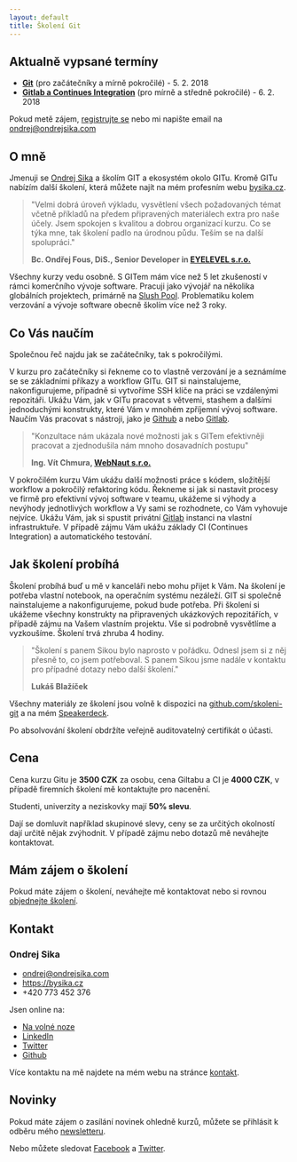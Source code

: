 ```yaml
---
layout: default
title: Školení Git
---
```


## Aktualně vypsané termíny

- [__Git__](https://sedu.cz/terminy/workshop-gitu-pro-zacatecniky-praha-05-02-2018.html) (pro začátečníky a mírně pokročilé) - 5. 2. 2018
- [__Gitlab a Continues Integration__](https://sedu.cz/terminy/gitlab-a-continues-integration-praha-06-02-2018.html) (pro mírně a středně pokročilé) - 6. 2. 2018

Pokud metě zájem, [registrujte se](/registrace.html) nebo mi napište email na <ondrej@ondrejsika.com>

<!--
- [__Workshop Gitu pro začátečníky__, 21. 6. 2017](https://sedu.cz/terminy/2017-06-21-workshop-gitu-pro-zacatecniky.html)
-->


## O mně

Jmenuji se [Ondrej Sika](https://ondrejsika.com) a školím GIT a ekosystém okolo GITu. Kromě GITu nabízím další školení, která můžete najít na mém profesním webu [bysika.cz](https://bysika.cz).

> "Velmi dobrá úroveň výkladu, vysvětlení všech požadovaných témat včetně příkladů na předem připravených materiálech extra pro naše účely. Jsem spokojen s kvalitou a dobrou organizací kurzu. Co se týka mne, tak školení padlo na úrodnou půdu. Teším se na další spolupráci."
>
> __Bc. Ondřej Fous, DiS., Senior Developer in [EYELEVEL s.r.o.](http://eyelevel.com)__

Všechny kurzy vedu osobně. S GITem mám více než 5 let zkušeností v rámci komerčního vývoje software. Pracuji jako vývojář na několika globálních projektech, primárně na [Slush Pool](https://slushpool.com). Problematiku kolem verzování a vývoje software obecně školím více než 3 roky.


## Co Vás naučím

Společnou řeč najdu jak se začátečníky, tak s pokročilými.

V kurzu pro začátečníky si řekneme co to vlastně verzování je a seznámíme se se základními příkazy a workflow GITu. GIT si nainstalujeme, nakonfigurujeme, případně si vytvoříme SSH klíče na práci se vzdálenými repozitáři. Ukážu Vám, jak v GITu pracovat s větvemi, stashem a dalšími jednoduchými konstrukty, které Vám v mnohém zpříjemní vývoj software. Naučím Vás pracovat s nástroji, jako je [Github](https://github.com) a nebo [Gitlab](https://gitlab.com).

> "Konzultace nám ukázala nové možnosti jak s GITem efektivněji pracovat a zjednodušila nám mnoho dosavadních postupu"
>
> __Ing. Vít Chmura, [WebNaut s.r.o.](http://webnaut.cz)__

V pokročilém kurzu Vám ukážu další možnosti práce s kódem, složitější workflow a pokročilý refaktoring kódu. Řekneme si jak si nastavit procesy ve firmě pro efektivní vývoj software v teamu, ukážeme si výhody a nevýhody jednotlivých workflow a Vy sami se rozhodnete, co Vám vyhovuje nejvíce. Ukážu Vám, jak si spustit privátní [Gitlab](https://gitlab.com) instanci na vlastní infrastruktuře. V případě zájmu Vám ukážu základy CI (Continues Integration) a automatického testování.


## Jak školení probíhá

Školení probíhá buď u mě v kanceláři nebo mohu přijet k Vám. Na školení je potřeba vlastní notebook, na operačním systému nezáleží. GIT si společně nainstalujeme a nakonfigurujeme, pokud bude potřeba. Při školení si ukážeme všechny konstrukty na připravených ukázkových repozitářích, v případě zájmu na Vašem vlastním projektu. Vše si podrobně vysvětlíme a vyzkoušíme. Školení trvá zhruba 4 hodiny.

> "Školení s panem Sikou bylo naprosto v pořádku. Odnesl jsem si z něj přesně to, co jsem potřeboval. S panem Sikou jsme nadále v kontaktu pro případné dotazy nebo další školení."
>
> __Lukáš Blažíček__

Všechny materiály ze školení jsou volně k dispozici na [github.com/skoleni-git](https://github.com/skoleni-git) a na mém [Speakerdeck](https://speakerdeck.com/ondrejsika).

Po absolvování školení obdržíte veřejně auditovatelný certifikát o účasti.


## Cena

Cena kurzu Gitu je __3500 CZK__ za osobu, cena Giltabu a CI je __4000 CZK__, v případě firemních školení mě kontaktujte pro nacenění.

Studenti, univerzity a neziskovky mají __50% slevu__.

Dají se domluvit například skupinové slevy, ceny se za určitých okolností dají určitě nějak zvýhodnit. V případě zájmu nebo dotazů mě neváhejte kontaktovat.


## Mám zájem o školení

Pokud máte zájem o školení, neváhejte mě kontaktovat nebo si rovnou [objednejte školení](/registrace.html).


## Kontakt

### Ondrej Sika

- <ondrej@ondrejsika.com>
- <https://bysika.cz>
- +420 773 452 376

Jsen online na:

- [Na volné noze](http://navolnenoze.cz/prezentace/ondrej-sika/)
- [LinkedIn](https://www.linkedin.com/in/ondrejsika)
- [Twitter](https://twitter.com/ondrejsika)
- [Github](https://github.com/ondrejsika)

Více kontaktu na mě najdete na mém webu na stránce [kontakt](https://ondrejsika.com/contact.html).

## Novinky

Pokud máte zájem o zasílání novinek ohledně kurzů, můžete se přihlásit k odběru mého [newsletteru](http://go.bysika.cz/newsletter).

Nebo můžete sledovat [Facebook](https://facebook.com/skolenigit) a [Twitter](https://twitter.com/skolenigit).

